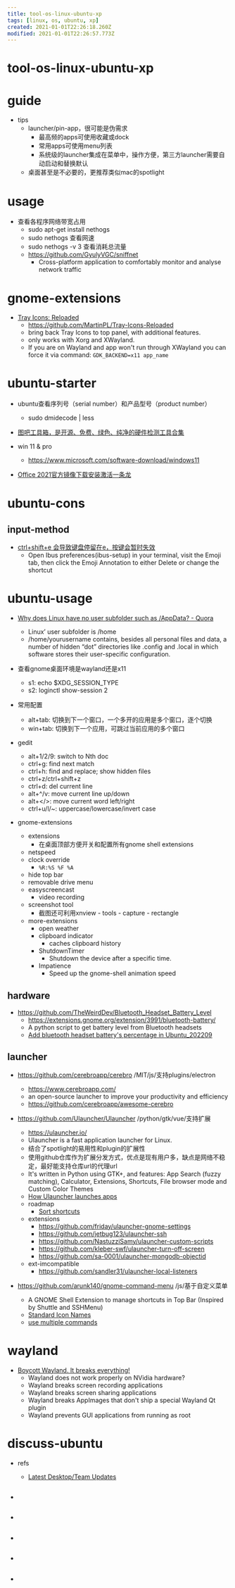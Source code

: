 ```yaml
---
title: tool-os-linux-ubuntu-xp
tags: [linux, os, ubuntu, xp]
created: 2021-01-01T22:26:18.260Z
modified: 2021-01-01T22:26:57.773Z
---
```


# tool-os-linux-ubuntu-xp

# guide
- tips
  - launcher/pin-app，很可能是伪需求
    - 最高频的apps可使用收藏或dock
    - 常用apps可使用menu列表
    - 系统级的launcher集成在菜单中，操作方便，第三方launcher需要自动启动和替换默认
  - 桌面甚至是不必要的，更推荐类似mac的spotlight
# usage
- 查看各程序网络带宽占用
  - sudo apt-get install nethogs
  - sudo nethogs  查看网速
  - sudo nethogs -v 3   查看消耗总流量
  - https://github.com/GyulyVGC/sniffnet
    - Cross-platform application to comfortably monitor and analyse network traffic
# gnome-extensions
- [Tray Icons: Reloaded](https://extensions.gnome.org/extension/2890/tray-icons-reloaded/)
  - https://github.com/MartinPL/Tray-Icons-Reloaded
  - bring back Tray Icons to top panel, with additional features.
  - only works with Xorg and XWayland.
  - If you are on Wayland and app won't run through XWayland you can force it via command: `GDK_BACKEND=x11 app_name`
# ubuntu-starter
- ubuntu查看序列号（serial number）和产品型号（product number）
  - sudo dmidecode | less

- [图吧工具箱，是开源、免费、绿色、纯净的硬件检测工具合集](http://www.tbtool.cn/)

- win 11 & pro
  - https://www.microsoft.com/software-download/windows11

- [Office 2021官方镜像下载安装激活一条龙](https://www.cnblogs.com/hushaojun/p/15967885.html)
# ubuntu-cons

## input-method

- [ctrl+shift+e 会导致键盘停留在e，按键会暂时失效](https://askubuntu.com/questions/1125726)
  - Open Ibus preferences(ibus-setup) in your terminal, visit the Emoji tab, then click the Emoji Annotation to either Delete or change the shortcut
# ubuntu-usage
- [Why does Linux have no user subfolder such as /AppData? - Quora](https://www.quora.com/Why-does-Linux-have-no-user-subfolder-such-as-AppData)
  - Linux’ user subfolder is /home
  - /home/yourusername contains, besides all personal files and data, a number of hidden “dot” directories like .config and .local in which software stores their user-specific configuration.

- 查看gnome桌面环境是wayland还是x11
  - s1: echo $XDG_SESSION_TYPE
  - s2: loginctl show-session 2

- 常用配置
  - alt+tab: 切换到下一个窗口，一个多开的应用是多个窗口，逐个切换
  - win+tab: 切换到下一个应用，可跳过当前应用的多个窗口

- gedit
  - alt+1/2/9: switch to Nth doc
  - ctrl+g: find next match
  - ctrl+h: find and replace; show hidden files
  - ctrl+z/ctrl+shift+z
  - ctrl+d: del current line
  - alt+^/v: move current line up/down
  - alt+</>: move current word left/right
  - ctrl+u/l/~: uppercase/lowercase/invert case

- gnome-extensions
  - extensions
    - 在桌面顶部方便开关和配置所有gnome shell extensions
  - netspeed
  - clock override
    - `%R:%S %F %A`
  - hide top bar
  - removable drive menu
  - easyscreencast
    - video recording
  - screenshot tool
    - 截图还可利用xnview - tools - capture - rectangle
  - more-extensions
    - open weather
    - clipboard indicator
      - caches clipboard history
    - ShutdownTimer
      - Shutdown the device after a specific time.
    - Impatience
      - Speed up the gnome-shell animation speed

## hardware

- https://github.com/TheWeirdDev/Bluetooth_Headset_Battery_Level
  - https://extensions.gnome.org/extension/3991/bluetooth-battery/
  - A python script to get battery level from Bluetooth headsets
  - [Add bluetooth headset battery's percentage in Ubuntu_202209](https://www.goulin.fr/blog/bluetooth-headset-battery-percentage-ubuntu)

## launcher

- https://github.com/cerebroapp/cerebro /MIT/js/支持plugins/electron
  - https://www.cerebroapp.com/
  - an open-source launcher to improve your productivity and efficiency
  - https://github.com/cerebroapp/awesome-cerebro

- https://github.com/Ulauncher/Ulauncher /python/gtk/vue/支持扩展
  - https://ulauncher.io/
  - Ulauncher is a fast application launcher for Linux. 
  - 结合了spotlight的易用性和plugin的扩展性
  - 使用github仓库作为扩展分发方式，优点是现有用户多，缺点是网络不稳定，最好能支持仓库url的代理url
  - It's written in Python using GTK+, and features: App Search (fuzzy matching), Calculator, Extensions, Shortcuts, File browser mode and Custom Color Themes
  - [How Ulauncher launches apps](https://github.com/Ulauncher/Ulauncher/wiki/How-Ulauncher-launches-apps)
  - roadmap
    - [Sort shortcuts](https://github.com/Ulauncher/Ulauncher/issues/1008)
  - extensions
    - https://github.com/friday/ulauncher-gnome-settings
    - https://github.com/jetbug123/ulauncher-ssh
    - https://github.com/NastuzziSamy/ulauncher-custom-scripts
    - https://github.com/kleber-swf/ulauncher-turn-off-screen
    - https://github.com/sa-0001/ulauncher-mongodb-objectid
  - ext-imcompatible
    - https://github.com/sandler31/ulauncher-local-listeners

- https://github.com/arunk140/gnome-command-menu /js/基于自定义菜单
  - A GNOME Shell Extension to manage shortcuts in Top Bar (Inspired by Shuttle and SSHMenu)
  - [Standard Icon Names](https://specifications.freedesktop.org/icon-naming-spec/latest/ar01s04.html)
  - [use multiple commands](https://github.com/arunk140/gnome-command-menu/issues/6)
# wayland
- [Boycott Wayland. It breaks everything!](https://gist.github.com/probonopd/9feb7c20257af5dd915e3a9f2d1f2277)
  - Wayland does not work properly on NVidia hardware?
  - Wayland breaks screen recording applications
  - Wayland breaks screen sharing applications
  - Wayland breaks AppImages that don't ship a special Wayland Qt plugin
  - Wayland prevents GUI applications from running as root
# discuss-ubuntu
- refs
  - [Latest Desktop/Team Updates](https://discourse.ubuntu.com/c/desktop/team-updates/23)

- ## 

- ## 

- ## 

- ## 

- ## 
